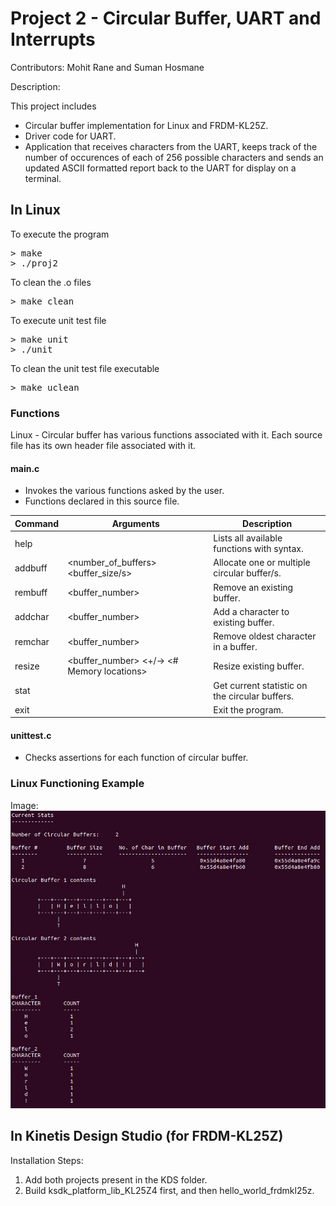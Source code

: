# Project 2 - Circular Buffer, UART and Interrupts

Contributors: Mohit Rane and Suman Hosmane

Description:

This project includes 
- Circular buffer implementation for Linux and FRDM-KL25Z.
- Driver code for UART.
- Application that receives characters from the UART, keeps track of the number of occurences of each of 256 possible characters and sends an updated ASCII formatted report back to the UART for display on a terminal.

## In Linux
To execute the program
<pre>
> make
> ./proj2
</pre>

To clean the .o files
<pre>
> make clean
</pre>

To execute unit test file
<pre>
> make unit
> ./unit
</pre>

To clean the unit test file executable
<pre>
> make uclean
</pre>

### Functions

Linux - Circular buffer has various functions associated with it.
Each source file has its own header file associated with it.

#### main.c
- Invokes the various functions asked by the user.
- Functions declared in this source file.

Command | Arguments	| Description
-------	| ---------	| -----------
help | <none>	| Lists all available functions with syntax.
addbuff | <number_of_buffers> <buffer_size/s> | Allocate one or multiple circular buffer/s.
rembuff | <buffer_number> | Remove an existing buffer.
addchar | <buffer_number> <Character> | Add a character to existing buffer.
remchar | <buffer_number> | Remove oldest character in a buffer.
resize |	<buffer_number> <+/-> <# Memory locations> | Resize existing buffer.
stat | <none> | Get current statistic on the circular buffers.
exit | <none> | Exit the program.

#### unittest.c
- Checks assertions for each function of circular buffer.

### Linux Functioning Example
Image:
![alt text](https://github.com/MohitRane8/ECEN-5813-Principles-of-Embedded-Software/blob/master/Project-2/Linux/images/linux_example.JPG)

## In Kinetis Design Studio (for FRDM-KL25Z)
Installation Steps:
1. Add both projects present in the KDS folder.
2. Build ksdk_platform_lib_KL25Z4 first, and then hello_world_frdmkl25z.
